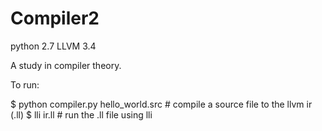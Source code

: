 # Compiler2

python 2.7
LLVM 3.4

A study in compiler theory.

To run:

$ python compiler.py hello_world.src  # compile a source file to the llvm ir (.ll)
$ lli ir.ll                           # run the .ll file using lli
